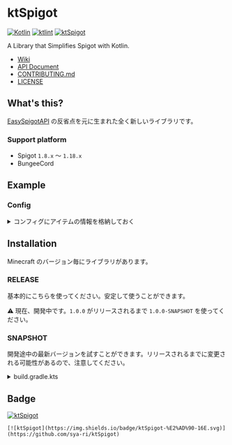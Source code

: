 # ktSpigot
[![Kotlin](https://img.shields.io/badge/kotlin-1.7.10-blue.svg?logo=kotlin)](http://kotlinlang.org)
[![ktlint](https://img.shields.io/badge/code%20style-%E2%9D%A4-FF4081.svg)](https://ktlint.github.io/)
[![ktSpigot](https://img.shields.io/badge/ktSpigot-%E2%AD%90-16E.svg)](https://github.com/sya-ri/ktSpigot)

A Library that Simplifies Spigot with Kotlin.

- [Wiki](https://ktspigot.s7a.dev)
- [API Document](https://gh.s7a.dev/ktSpigot)
- [CONTRIBUTING.md](CONTRIBUTING.md)
- [LICENSE](LICENSE)

## What's this?

[EasySpigotAPI](https://github.com/sya-ri/EasySpigotAPI) の反省点を元に生まれた全く新しいライブラリです。

### Support platform

- Spigot `1.8.x` 〜 `1.18.x`
- BungeeCord

## Example

### Config

<details>
<summary>コンフィグにアイテムの情報を格納しておく</summary>

<!-- CODE-SNIPPET BEGIN ItemConfig -->
```kotlin
/**
 * プラグインのメインクラス
 */
class Main : JavaPlugin() {
    companion object {
        lateinit var itemConfig: ItemConfig
    }

    override fun onEnable() {
        // プラグイン起動時にコンフィグを読み込む
        itemConfig = ItemConfig(this).apply(ItemConfig::load)
    }
}

/**
 * コンフィグ
 */
class ItemConfig(private val plugin: JavaPlugin) : KtConfig(plugin, "item.yml") {
    /**
     * コンフィグからマテリアルを取得する。
     * 設定されていなければランダムなマテリアルを使う。
     * デフォルト値は初回読み込み時にファイルへ書き込まれる。
     */
    private val type by materialValue("material").default { Material.values().random() }

    /**
     * コンフィグから整数値を取得する。
     * 設定されていなければ 1 を使う。
     * 数字以外が設定されていてもデフォルト値を使う。
     */
    private val amount by intValue("amount").default(1).force()

    /**
     * コンフィグから文字列を取得する。
     * 設定されていなければ null を使う。
     */
    private val displayName by stringValue("display").nullable()

    /**
     * コンフィグから文字列リストを取得する。
     * 設定されていなければ空になる。
     */
    private val lore by stringValue("lore").list().orEmpty().force()

    /**
     * アイテムとして取得する。
     * [type] にマテリアル以外の値が設定されていると null になる。
     */
    val itemStack: ItemStack?
        get() = type?.let { type ->
            ItemStack(type, amount).apply {
                itemMeta = itemMeta?.also { meta ->
                    meta.setDisplayName(displayName)
                    meta.lore = lore
                }
            }
        }

    override fun load() {
        super.load()
        // 不正な値があったらログを流す
        checkValues().printErrors(plugin.logger)
    }
}
```
<!-- CODE-SNIPPET END ItemConfig -->

</details>

## Installation

Minecraft のバージョン毎にライブラリがあります。

### RELEASE

基本的にこちらを使ってください。安定して使うことができます。

:warning: 現在、開発中です。`1.0.0` がリリースされるまで `1.0.0-SNAPSHOT` を使ってください。

### SNAPSHOT

開発途中の最新バージョンを試すことができます。リリースされるまでに変更される可能性があるので、注意してください。

<details>
<summary>build.gradle.kts</summary>

```kotlin
repositories {
    maven(url = "https://s01.oss.sonatype.org/content/repositories/snapshots/")
}

dependencies {
    // BungeeCord
    implementation("dev.s7a:ktSpigot-bungee:1.0.0-SNAPSHOT")

    // Spigot 1.8.x
    implementation("dev.s7a:ktSpigot-v1_8:1.0.0-SNAPSHOT")

    // Spigot 1.9.x
    implementation("dev.s7a:ktSpigot-v1_9:1.0.0-SNAPSHOT")

    // Spigot 1.10.x
    implementation("dev.s7a:ktSpigot-v1_10:1.0.0-SNAPSHOT")

    // Spigot 1.11.x
    implementation("dev.s7a:ktSpigot-v1_11:1.0.0-SNAPSHOT")

    // Spigot 1.12.x
    implementation("dev.s7a:ktSpigot-v1_12:1.0.0-SNAPSHOT")

    // Spigot 1.13.x
    implementation("dev.s7a:ktSpigot-v1_13:1.0.0-SNAPSHOT")

    // Spigot 1.14.x
    implementation("dev.s7a:ktSpigot-v1_14:1.0.0-SNAPSHOT")

    // Spigot 1.15.x
    implementation("dev.s7a:ktSpigot-v1_15:1.0.0-SNAPSHOT")

    // Spigot 1.16.x
    implementation("dev.s7a:ktSpigot-v1_16:1.0.0-SNAPSHOT")

    // Spigot 1.17.x
    implementation("dev.s7a:ktSpigot-v1_17:1.0.0-SNAPSHOT")

    // Spigot 1.18.x
    implementation("dev.s7a:ktSpigot-v1_18:1.0.0-SNAPSHOT")
}
```

</details>

## Badge

[![ktSpigot](https://img.shields.io/badge/ktSpigot-%E2%AD%90-16E.svg)](https://github.com/sya-ri/ktSpigot)

```
[![ktSpigot](https://img.shields.io/badge/ktSpigot-%E2%AD%90-16E.svg)](https://github.com/sya-ri/ktSpigot)
```
